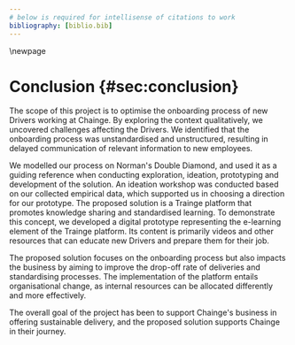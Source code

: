 ```yaml
---
# below is required for intellisense of citations to work
bibliography: [biblio.bib]
---
```


\newpage

# Conclusion {#sec:conclusion}
The scope of this project is to optimise the onboarding process of new Drivers working at Chainge. By exploring the context qualitatively, we uncovered challenges affecting the Drivers. We identified that the onboarding process was unstandardised and unstructured, resulting in delayed communication of relevant information to new employees.

We modelled our process on Norman's Double Diamond, and used it as a guiding reference when conducting exploration, ideation, prototyping and development of the solution. An ideation workshop was conducted based on our collected empirical data, which supported us in choosing a direction for our prototype. The proposed solution is a Trainge platform that promotes knowledge sharing and standardised learning. To demonstrate this concept, we developed a digital prototype representing the e-learning element of the Trainge platform. Its content is primarily videos and other resources that can educate new Drivers and prepare them for their job.

The proposed solution focuses on the onboarding process but also impacts the business by aiming to improve the drop-off rate of deliveries and standardising processes. The implementation of the platform entails organisational change, as internal resources can be allocated differently and more effectively.

The overall goal of the project has been to support Chainge's business in offering sustainable delivery, and the proposed solution supports Chainge in their journey.